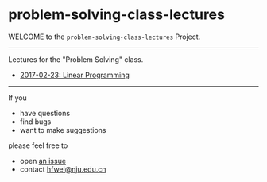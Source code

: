 # problem-solving-class-lectures

WELCOME to the `problem-solving-class-lectures` Project.

---

Lectures for the "Problem Solving" class.

- [2017-02-23: Linear Programming](https://github.com/hengxin/problem-solving-class-lectures/tree/master/2015/2017spring-4th-semester/1-linear-programming/lp-tutorial-20170223)

---

If you

- have questions
- find bugs
- want to make suggestions

please feel free to 

- open [an issue](https://github.com/hengxin/problem-solving-class-lectures/issues) 
- contact hfwei@nju.edu.cn
